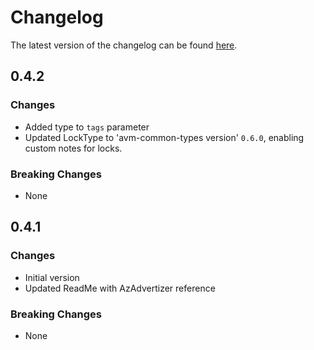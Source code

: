 # Changelog

The latest version of the changelog can be found [here](https://github.com/Azure/bicep-registry-modules/blob/main/avm/res/managed-identity/user-assigned-identity/CHANGELOG.md).

## 0.4.2

### Changes

- Added type to `tags` parameter
- Updated LockType to 'avm-common-types version' `0.6.0`, enabling custom notes for locks.

### Breaking Changes

- None

## 0.4.1

### Changes

- Initial version
- Updated ReadMe with AzAdvertizer reference

### Breaking Changes

- None
